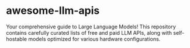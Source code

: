 # awesome-llm-apis
Your comprehensive guide to Large Language Models! This repository contains carefully curated lists of free and paid LLM APIs, along with self-hostable models optimized for various hardware configurations. 
